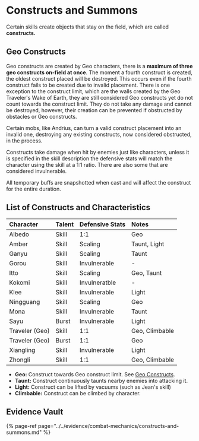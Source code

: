# Constructs and Summons

Certain skills create objects that stay on the field, which are called **constructs.**

## Geo Constructs

Geo constructs are created by Geo characters, there is a **maximum of three geo constructs on-field at once**. The moment a fourth construct is created, the oldest construct placed will be destroyed. This occurs even if the fourth construct fails to be created due to invalid placement. There is one exception to the construct limit, which are the walls created by the Geo Traveler's Wake of Earth, they are still considered Geo constructs yet do not count towards the construct limit. They do not take any damage and cannot be destroyed, however, their creation can be prevented if obstructed by obstacles or Geo constructs.

Certain mobs, like Andrius, can turn a valid construct placement into an invalid one, destroying any existing constructs, now considered obstructed, in the process.

Constructs take damage when hit by enemies just like characters, unless it is specified in the skill description the defensive stats will match the character using the skill at a 1:1 ratio. There are also some that are considered invulnerable.

All temporary buffs are snapshotted when cast and will affect the construct for the entire duration.

## List of Constructs and Characteristics

| Character | Talent | Defensive Stats | Notes |
| :--- | :--- | :--- | :--- |
| Albedo | Skill | 1:1 | Geo |
| Amber | Skill | Scaling | Taunt, Light |
| Ganyu | Skill | Scaling | Taunt |
| Gorou | Skill | Invulnerable | - | 
| Itto | Skill | Scaling | Geo, Taunt | 
| Kokomi | Skill | Invulneratble | - | 
| Klee | Skill | Invulnerable | Light |
| Ningguang | Skill | Scaling | Geo |
| Mona | Skill | Invulnerable | Taunt |
| Sayu | Burst | Invulnerable | Light | 
| Traveler \(Geo\) | Skill | 1:1 | Geo, Climbable |
| Traveler \(Geo\) | Burst | 1:1 | Geo |
| Xiangling | Skill | Invulnerable | Light |
| Zhongli | Skill | 1:1 | Geo, Climbable |

* **Geo:** Construct  towards Geo construct limit. See [Geo Constructs](#geo-constructs).  
* **Taunt:** Construct continuously taunts nearby enemies into attacking it.  
* **Light:** Construct can be lifted by vacuums \(such as Jean's skill\)  
* **Climbable:** Construct can be climbed by character.

## Evidence Vault

{% page-ref page="../../evidence/combat-mechanics/constructs-and-summons.md" %}

